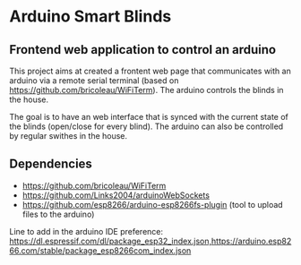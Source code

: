 # Arduino Smart Blinds

## Frontend web application to control an arduino

This project aims at created a frontent web page that communicates with an arduino via a remote serial terminal (based on https://github.com/bricoleau/WiFiTerm). The arduino controls the blinds in the house.

The goal is to have an web interface that is synced with the current state of the blinds (open/close for every blind). The arduino can also be controlled by regular swithes in the house.

## Dependencies

-   https://github.com/bricoleau/WiFiTerm
-   https://github.com/Links2004/arduinoWebSockets
-   https://github.com/esp8266/arduino-esp8266fs-plugin (tool to upload files to the arduino)

Line to add in the arduino IDE preference: https://dl.espressif.com/dl/package_esp32_index.json,https://arduino.esp8266.com/stable/package_esp8266com_index.json

